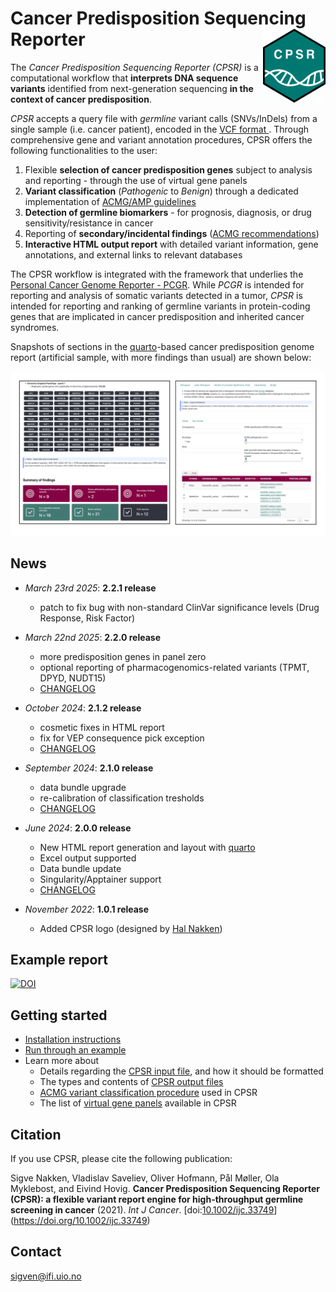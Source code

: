 # Cancer Predisposition Sequencing Reporter <a href="https://sigven.github.io/cpsr/"><img src="man/figures/logo.png" align="right" height="118" width="100"/></a>

The *Cancer Predisposition Sequencing Reporter (CPSR)* is a computational workflow that **interprets DNA sequence variants** identified from next-generation sequencing **in the context of cancer predisposition**. 

*CPSR* accepts a query file with _germline_ variant calls (SNVs/InDels) from a single sample (i.e. cancer patient), encoded in the [VCF format ](https://samtools.github.io/hts-specs/VCFv4.2.pdf). Through comprehensive gene and variant annotation procedures, CPSR offers the following functionalities to the user:

1)  Flexible **selection of cancer predisposition genes** subject to analysis and reporting - through the use of virtual gene panels
2)  **Variant classification** (*Pathogenic* to *Benign*) through a dedicated implementation of [ACMG/AMP guidelines](https://pubmed.ncbi.nlm.nih.gov/25741868/)
3)  **Detection of germline biomarkers** - for prognosis, diagnosis, or drug sensitivity/resistance in cancer
4)  Reporting of **secondary/incidental findings** ([ACMG recommendations](https://pubmed.ncbi.nlm.nih.gov/37347242/))
5)  **Interactive HTML output report** with detailed variant information, gene annotations, and external links to relevant databases

The CPSR workflow is integrated with the framework that underlies the [Personal Cancer Genome Reporter - PCGR](https://github.com/sigven/pcgr). While *PCGR* is intended for reporting and analysis of somatic variants detected in a tumor, *CPSR* is intended for reporting and ranking of germline variants in protein-coding genes that are implicated in cancer predisposition and inherited cancer syndromes.

Snapshots of sections in the [quarto](https://quarto.org)-based cancer predisposition genome report (artificial sample, with more findings than usual) are shown below:

![CPSR views](pkgdown/assets/img/cpsr_sc.png)

## News

*  *March 23rd 2025*: **2.2.1 release**
    -  patch to fix bug with non-standard ClinVar significance levels (Drug Response, Risk Factor)

*  *March 22nd 2025*: **2.2.0 release**
    -  more predisposition genes in panel zero 
    -  optional reporting of pharmacogenomics-related variants (TPMT, DPYD, NUDT15)
    -  [CHANGELOG](https://sigven.github.io/cpsr/articles/CHANGELOG.html)

*  *October 2024*: **2.1.2 release**
    -  cosmetic fixes in HTML report
    -  fix for VEP consequence pick exception
    -  [CHANGELOG](https://sigven.github.io/cpsr/articles/CHANGELOG.html)
    
*  *September 2024*: **2.1.0 release**
    -  data bundle upgrade
    -  re-calibration of classification tresholds
    -  [CHANGELOG](https://sigven.github.io/cpsr/articles/CHANGELOG.html)

*  *June 2024*: **2.0.0 release**
    -  New HTML report generation and layout with [quarto](https://quarto.org/)
    -  Excel output supported
    -  Data bundle update
    -  Singularity/Apptainer support
    -  [CHANGELOG](http://cpsr.readthedocs.io/en/latest/CHANGELOG.html)

*  *November 2022*: **1.0.1 release**
    -  Added CPSR logo (designed by [Hal Nakken](https://halvetica.net))

## Example report

[![DOI](https://zenodo.org/badge/DOI/10.5281/zenodo.15050542.svg)](https://doi.org/10.5281/zenodo.15050542)


## Getting started

-   [Installation instructions](https://sigven.github.io/cpsr/articles/installation.html)
-   [Run through an example](https://sigven.github.io/cpsr/articles/running.html#example-run)
-   Learn more about
    -   Details regarding the [CPSR input file](https://sigven.github.io/cpsr/articles/input.html), and how it should be formatted
    -   The types and contents of [CPSR output files](https://sigven.github.io/cpsr/articles/output.html)
    -   [ACMG variant classification procedure](https://sigven.github.io/cpsr/articles/variant_classification.html) used in CPSR
    -   The list of [virtual gene panels](https://sigven.github.io/cpsr/articles/virtual_panels.html) available in CPSR

## Citation

If you use CPSR, please cite the following publication:

Sigve Nakken, Vladislav Saveliev, Oliver Hofmann, Pål Møller, Ola Myklebost, and Eivind Hovig. **Cancer Predisposition Sequencing Reporter (CPSR): a flexible variant report engine for high-throughput germline screening in cancer** (2021). *Int J Cancer*. [doi:[10.1002/ijc.33749](doi:%5B10.1002/ijc.33749)](https://doi.org/10.1002/ijc.33749)

## Contact

[sigven\@ifi.uio.no](mailto:sigven@ifi.uio.no)
